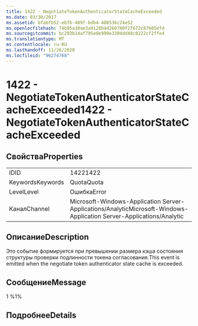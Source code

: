 ```yaml
---
title: 1422 - NegotiateTokenAuthenticatorStateCacheExceeded
ms.date: 03/30/2017
ms.assetid: bfabfb52-ebfb-489f-bdb4-408536c24e52
ms.openlocfilehash: 74b95a38ae3a9128b4d260780f2f672c87605efd
ms.sourcegitcommit: bc293b14af795e0e999e3304dd40c0222cf2ffe4
ms.translationtype: MT
ms.contentlocale: ru-RU
ms.lasthandoff: 11/26/2020
ms.locfileid: "96274768"
---
```

# <a name="1422---negotiatetokenauthenticatorstatecacheexceeded"></a><span data-ttu-id="024cc-102">1422 - NegotiateTokenAuthenticatorStateCacheExceeded</span><span class="sxs-lookup"><span data-stu-id="024cc-102">1422 - NegotiateTokenAuthenticatorStateCacheExceeded</span></span>

## <a name="properties"></a><span data-ttu-id="024cc-103">Свойства</span><span class="sxs-lookup"><span data-stu-id="024cc-103">Properties</span></span>  
  
|||  
|-|-|  
|<span data-ttu-id="024cc-104">ID</span><span class="sxs-lookup"><span data-stu-id="024cc-104">ID</span></span>|<span data-ttu-id="024cc-105">1422</span><span class="sxs-lookup"><span data-stu-id="024cc-105">1422</span></span>|  
|<span data-ttu-id="024cc-106">Keywords</span><span class="sxs-lookup"><span data-stu-id="024cc-106">Keywords</span></span>|<span data-ttu-id="024cc-107">Quota</span><span class="sxs-lookup"><span data-stu-id="024cc-107">Quota</span></span>|  
|<span data-ttu-id="024cc-108">Level</span><span class="sxs-lookup"><span data-stu-id="024cc-108">Level</span></span>|<span data-ttu-id="024cc-109">Ошибка</span><span class="sxs-lookup"><span data-stu-id="024cc-109">Error</span></span>|  
|<span data-ttu-id="024cc-110">Канал</span><span class="sxs-lookup"><span data-stu-id="024cc-110">Channel</span></span>|<span data-ttu-id="024cc-111">Microsoft-Windows-Application Server-Applications/Analytic</span><span class="sxs-lookup"><span data-stu-id="024cc-111">Microsoft-Windows-Application Server-Applications/Analytic</span></span>|  
  
## <a name="description"></a><span data-ttu-id="024cc-112">Описание</span><span class="sxs-lookup"><span data-stu-id="024cc-112">Description</span></span>  

 <span data-ttu-id="024cc-113">Это событие формируется при превышении размера кэша состояния структуры проверки подлинности токена согласования.</span><span class="sxs-lookup"><span data-stu-id="024cc-113">This event is emitted when the negotiate token authenticator state cache is exceeded.</span></span>  
  
## <a name="message"></a><span data-ttu-id="024cc-114">Сообщение</span><span class="sxs-lookup"><span data-stu-id="024cc-114">Message</span></span>  

 <span data-ttu-id="024cc-115">1 %</span><span class="sxs-lookup"><span data-stu-id="024cc-115">1%</span></span>  
  
## <a name="details"></a><span data-ttu-id="024cc-116">Подробнее</span><span class="sxs-lookup"><span data-stu-id="024cc-116">Details</span></span>
